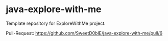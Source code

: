 # java-explore-with-me
Template repository for ExploreWithMe project.


Pull-Request: https://github.com/SweetD0blE/java-explore-with-me/pull/6